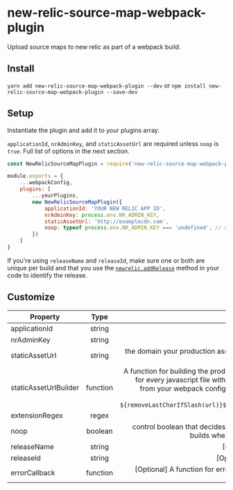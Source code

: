 # new-relic-source-map-webpack-plugin
Upload source maps to new relic as part of a webpack build.


## Install

`yarn add new-relic-source-map-webpack-plugin --dev`
or
`npm install new-relic-source-map-webpack-plugin --save-dev`

## Setup

Instantiate the plugin and add it to your plugins array.

`applicationId`, `nrAdminKey`, and `staticAssetUrl` are required unless `noop` is `true`.  Full list of options in the next section.

```js
const NewRelicSourceMapPlugin = require('new-relic-source-map-webpack-plugin');

module.exports = {
    ...webpackConfig,
    plugins: [
        ...yourPlugins,
        new NewRelicSourceMapPlugin({
            applicationId: 'YOUR NEW RELIC APP ID',
            nrAdminKey: process.env.NR_ADMIN_KEY,
            staticAssetUrl: 'http://examplecdn.com',
            noop: typeof process.env.NR_ADMIN_KEY === 'undefined', // upload source maps in prod builds only
        })
    ]   
}
```

If you're using `releaseName` and `releaseId`, make sure one or both are unique per build and
that you use the [`newrelic.addRelease`](https://docs.newrelic.com/docs/browser/new-relic-browser/browser-agent-spa-api/add-release) method in your code to identify the release.

## Customize

| Property       | Type           | Description  |
| ------------- |:-------------:| -----:|
| applicationId     | string | applicationId as defined [here](https://docs.newrelic.com/docs/browser/new-relic-browser/installation-configuration/copy-browser-monitoring-license-key-app-id) |
| nrAdminKey     | string |   Admin Key as defined [here](https://docs.newrelic.com/docs/apis/rest-api-v2/requirements/api-keys) |
| staticAssetUrl | string | the domain your production assets are served from. Written as a complete url. Example: "https://www.examplecdn.com" |
| staticAssetUrlBuilder | function | A function for building the production url your js file is built from.  Will be called for every javascript file with four arguments: staticAssetUrl, the public path from your webpack config, the filename, and the [webpack stats instance](https://github.com/webpack/webpack/blob/master/lib/Stats.js).  Defaults to `${removeLastCharIfSlash(url)}${removeLastCharIfSlash(publicPath)}/${file}` |
| extensionRegex | regex | a regex used to find js files. Defaults to `/\.js$/` |
| noop | boolean | control boolean that decides whether or not to run the plugin. Set to true for builds where you don't want to upload assets to new relic. |
| releaseName | string | [Optional] unique identifier for the release name |
| releaseId | string | [Optional] unique version for the release identifier |
| errorCallback | function | [Optional] A function for error callback. Default is ```console.warn(`New Relic sourcemap upload error: ${err}`)``` |

